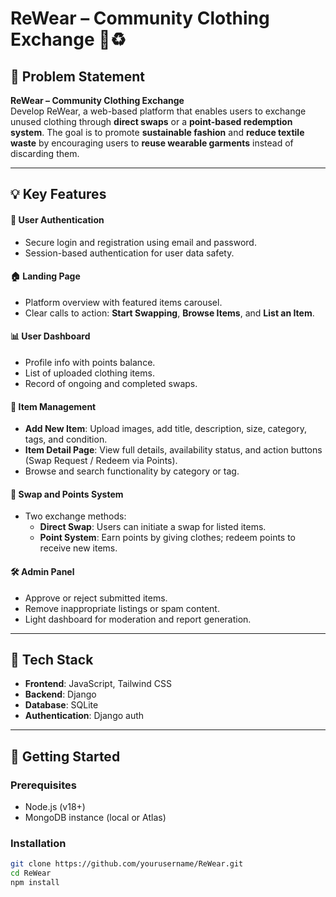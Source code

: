 # ReWear – Community Clothing Exchange 👚♻️



## 🧩 Problem Statement

**ReWear – Community Clothing Exchange**  
Develop ReWear, a web-based platform that enables users to exchange unused clothing through **direct swaps** or a **point-based redemption system**. The goal is to promote **sustainable fashion** and **reduce textile waste** by encouraging users to **reuse wearable garments** instead of discarding them.

---


## 💡 Key Features

#### 👤 User Authentication
- Secure login and registration using email and password.
- Session-based authentication for user data safety.

#### 🏠 Landing Page
- Platform overview with featured items carousel.
- Clear calls to action: **Start Swapping**, **Browse Items**, and **List an Item**.

#### 📊 User Dashboard
- Profile info with points balance.
- List of uploaded clothing items.
- Record of ongoing and completed swaps.

#### 👗 Item Management
- **Add New Item**: Upload images, add title, description, size, category, tags, and condition.
- **Item Detail Page**: View full details, availability status, and action buttons (Swap Request / Redeem via Points).
- Browse and search functionality by category or tag.

#### 🔄 Swap and Points System
- Two exchange methods:
  - **Direct Swap**: Users can initiate a swap for listed items.
  - **Point System**: Earn points by giving clothes; redeem points to receive new items.

#### 🛠️ Admin Panel
- Approve or reject submitted items.
- Remove inappropriate listings or spam content.
- Light dashboard for moderation and report generation.

---

## 🧱 Tech Stack

- **Frontend**: JavaScript, Tailwind CSS
- **Backend**: Django
- **Database**: SQLite
- **Authentication**: Django auth


---

## 🚀 Getting Started

### Prerequisites
- Node.js (v18+)
- MongoDB instance (local or Atlas)

### Installation
```bash
git clone https://github.com/yourusername/ReWear.git
cd ReWear
npm install
